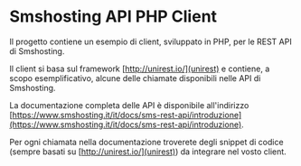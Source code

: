 # Smshosting API PHP Client

Il progetto contiene un esempio di client, sviluppato in PHP, per le REST API di Smshosting.

Il client si basa sul framework [http://unirest.io/](unirest) e contiene, a scopo esemplificativo, alcune delle chiamate disponibili nelle API di Smshosting. 

La documentazione completa delle API è disponibile all'indirizzo [https://www.smshosting.it/it/docs/sms-rest-api/introduzione](https://www.smshosting.it/it/docs/sms-rest-api/introduzione).

Per ogni chiamata nella documentazione troverete degli snippet di codice (sempre basati su [http://unirest.io/](unirest)) da integrare nel vosto client.